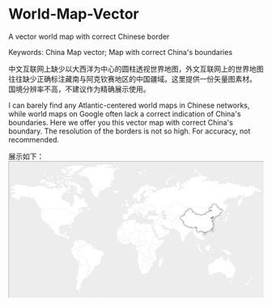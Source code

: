 # World-Map-Vector
A vector world map with correct Chinese border

Keywords: China Map vector; Map with correct China's boundaries

中文互联网上缺少以大西洋为中心的圆柱透视世界地图，外文互联网上的世界地图往往缺少正确标注藏南与阿克钦赛地区的中国疆域。这里提供一份矢量图素材。
国境分辨率不高，不建议作为精确展示使用。

I can barely find any Atlantic-centered world maps in Chinese networks, while world maps on Google often lack a correct indication of China's boundaries. Here we offer you this vector map with correct China's boundary.
The resolution of the borders is not so high. For accuracy, not recommended.

展示如下：
![image](https://github.com/Naclist/World-Map-Vector/blob/main/Example1.png)
